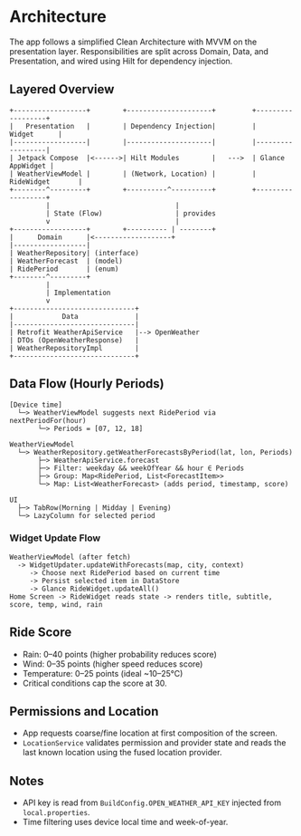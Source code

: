 # Architecture

The app follows a simplified Clean Architecture with MVVM on the presentation layer. Responsibilities are split across Domain, Data, and Presentation, and wired using Hilt for dependency injection.

## Layered Overview

```
+------------------+        +---------------------+         +------------------+
|   Presentation   |        | Dependency Injection|         |      Widget      |
|------------------|        |---------------------|         |------------------|
| Jetpack Compose  |<------>| Hilt Modules        |   --->  | Glance AppWidget |
| WeatherViewModel |        | (Network, Location) |         | RideWidget       |
+--------^---------+        +----------^----------+         +------------------+
         |                               |
         | State (Flow)                  | provides
         v                               |
+------------------+        +---------- | --------+
|      Domain      |<-------------------+          
|------------------|                                  
| WeatherRepository| (interface)                       
| WeatherForecast  | (model)                           
| RidePeriod       | (enum)                            
+--------^---------+                                    
         |                                              
         | Implementation                               
         v                                              
+------------------------------+                        
|            Data              |                        
|------------------------------|                        
| Retrofit WeatherApiService   |--> OpenWeather         
| DTOs (OpenWeatherResponse)   |                        
| WeatherRepositoryImpl        |                        
+------------------------------+                        
```

## Data Flow (Hourly Periods)

```
[Device time]
  └─> WeatherViewModel suggests next RidePeriod via nextPeriodFor(hour)
       └─> Periods = [07, 12, 18]

WeatherViewModel
  └─> WeatherRepository.getWeatherForecastsByPeriod(lat, lon, Periods)
       ├─> WeatherApiService.forecast
       ├─> Filter: weekday && weekOfYear && hour ∈ Periods
       ├─> Group: Map<RidePeriod, List<ForecastItem>>
       └─> Map: List<WeatherForecast> (adds period, timestamp, score)

UI
  ├─> TabRow(Morning | Midday | Evening)
  └─> LazyColumn for selected period
```

### Widget Update Flow

```
WeatherViewModel (after fetch)
  -> WidgetUpdater.updateWithForecasts(map, city, context)
     -> Choose next RidePeriod based on current time
     -> Persist selected item in DataStore
     -> Glance RideWidget.updateAll()
Home Screen -> RideWidget reads state -> renders title, subtitle, score, temp, wind, rain
```

## Ride Score

- Rain: 0–40 points (higher probability reduces score)
- Wind: 0–35 points (higher speed reduces score)
- Temperature: 0–25 points (ideal ~10–25°C)
- Critical conditions cap the score at 30.

## Permissions and Location

- App requests coarse/fine location at first composition of the screen.
- `LocationService` validates permission and provider state and reads the last known location using the fused location provider.

## Notes

- API key is read from `BuildConfig.OPEN_WEATHER_API_KEY` injected from `local.properties`.
- Time filtering uses device local time and week-of-year.